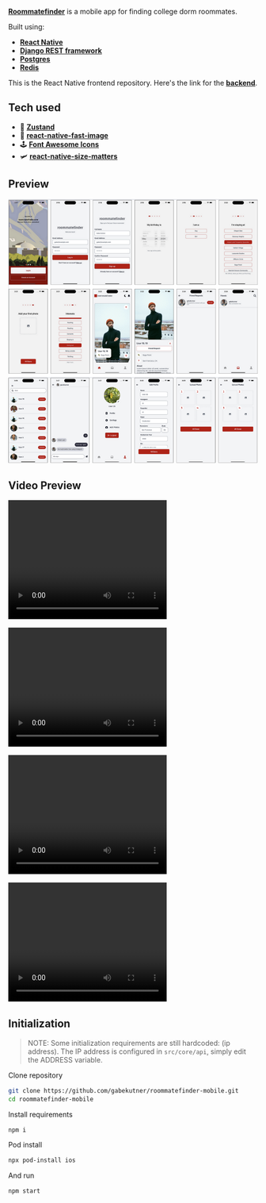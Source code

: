 [**Roommatefinder**](https://github.com/gabekutner/roommatefinder-mobile) is a mobile app for finding college dorm roommates.

Built using: 
- [**React Native**](https://reactnative.dev)
- [**Django REST framework**](https://www.django-rest-framework.org/)
- [**Postgres**](https://www.postgresql.org/)
- [**Redis**](https://redis.io/)

This is the React Native frontend repository. Here's the link for the [**backend**](https://github.com/gabekutner/roommatefinder-backend).

##  Tech used
- 🐻 [**Zustand**](https://github.com/pmndrs/zustand)
- 🚩 [**react-native-fast-image**](https://github.com/DylanVann/react-native-fast-image)
- 🕹️ [**Font Awesome Icons**](https://fontawesome.com/)
- 🛩️ [**react-native-size-matters**](https://github.com/nirsky/react-native-size-matters)

## Preview
![preview](https://github.com/gabekutner/roommatefinder-mobile/blob/main/preview.png)

## Video Preview

<video src="https://github.com/gabekutner/roommatefinder-mobile/assets/108239517/1ab890f3-3eb6-41f4-9e2c-13b923a584d8" width="320" height="240" controls></video>

<video src="https://github.com/gabekutner/roommatefinder-mobile/assets/108239517/f80a83f9-a870-426a-bbeb-0c4e56a9e283" width="320" height="240" controls></video>

<video src="https://github.com/gabekutner/roommatefinder-mobile/assets/108239517/9d036676-1e3e-4ef0-a44e-c22793332aa9" width="320" height="240" controls></video>

<video src="https://github.com/gabekutner/roommatefinder-mobile/assets/108239517/5024bebc-52b8-4881-9eda-65902310f177" width="320" height="240" controls></video>

## Initialization

>NOTE: Some initialization requirements are still hardcoded: (ip address). The IP address is configured in `src/core/api`, simply edit the ADDRESS variable.

Clone repository

```bash
git clone https://github.com/gabekutner/roommatefinder-mobile.git
cd roommatefinder-mobile
```

Install requirements

```bash
npm i
```

Pod install

```bash
npx pod-install ios
```

And run 

```bash
npm start
```


